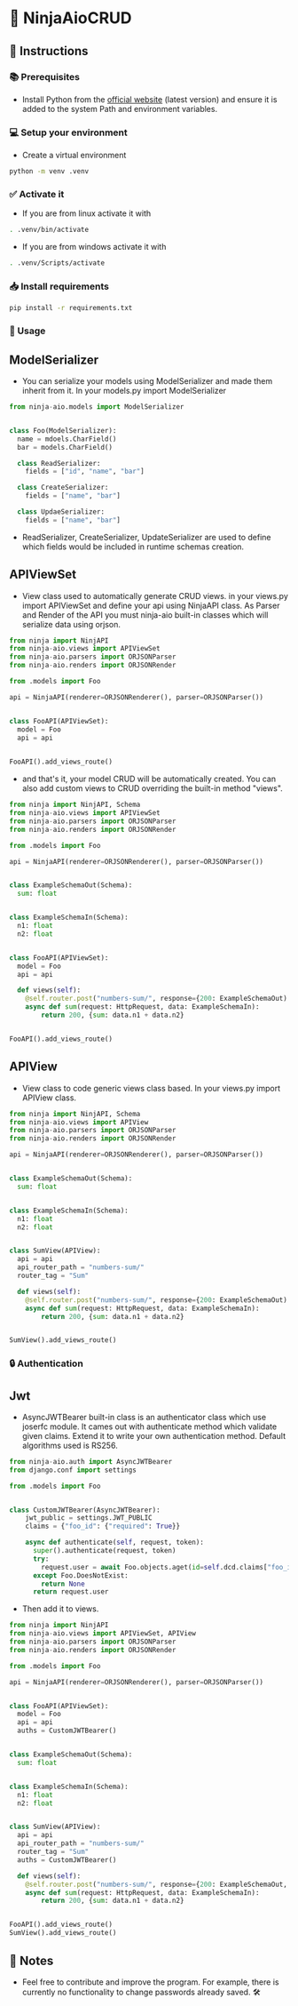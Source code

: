 # 🥷 NinjaAioCRUD

## 📝 Instructions

### 📚 Prerequisites
- Install Python from the [official website](https://www.python.org/) (latest version) and ensure it is added to the system Path and environment variables.

### 💻 Setup your environment
- Create a virtual environment
```bash
python -m venv .venv
```
### ✅ Activate it
- If you are from linux activate it with
```bash
. .venv/bin/activate
```
- If you are from windows activate it with
```bash
. .venv/Scripts/activate
```

### 📥 Install requirements
```bash
pip install -r requirements.txt
```

### 🚀 Usage
## ModelSerializer
- You can serialize your models using ModelSerializer and made them inherit from it. In your models.py import ModelSerializer
```Python
from ninja-aio.models import ModelSerializer


class Foo(ModelSerializer):
  name = mdoels.CharField()
  bar = models.CharField()

  class ReadSerializer:
    fields = ["id", "name", "bar"]

  class CreateSerializer:
    fields = ["name", "bar"]

  class UpdaeSerializer:
    fields = ["name", "bar"]
```
- ReadSerializer, CreateSerializer, UpdateSerializer are used to define which fields would be included in runtime schemas creation.

## APIViewSet
- View class used to automatically generate CRUD views. in your views.py import APIViewSet and define your api using NinjaAPI class. As Parser and Render of the API you must ninja-aio built-in classes which will serialize data using orjson.
```Python
from ninja import NinjAPI
from ninja-aio.views import APIViewSet
from ninja-aio.parsers import ORJSONParser
from ninja-aio.renders import ORJSONRender

from .models import Foo

api = NinjaAPI(renderer=ORJSONRenderer(), parser=ORJSONParser())


class FooAPI(APIViewSet):
  model = Foo
  api = api

  
FooAPI().add_views_route()
```
- and that's it, your model CRUD will be automatically created. You can also add custom views to CRUD overriding the built-in method "views".
```Python
from ninja import NinjAPI, Schema
from ninja-aio.views import APIViewSet
from ninja-aio.parsers import ORJSONParser
from ninja-aio.renders import ORJSONRender

from .models import Foo

api = NinjaAPI(renderer=ORJSONRenderer(), parser=ORJSONParser())


class ExampleSchemaOut(Schema):
  sum: float


class ExampleSchemaIn(Schema):
  n1: float
  n2: float


class FooAPI(APIViewSet):
  model = Foo
  api = api

  def views(self):
    @self.router.post("numbers-sum/", response={200: ExampleSchemaOut)
    async def sum(request: HttpRequest, data: ExampleSchemaIn):
        return 200, {sum: data.n1 + data.n2}


FooAPI().add_views_route()
```

## APIView
- View class to code generic views class based. In your views.py import APIView class.
```Python
from ninja import NinjAPI, Schema
from ninja-aio.views import APIView
from ninja-aio.parsers import ORJSONParser
from ninja-aio.renders import ORJSONRender

api = NinjaAPI(renderer=ORJSONRenderer(), parser=ORJSONParser())


class ExampleSchemaOut(Schema):
  sum: float


class ExampleSchemaIn(Schema):
  n1: float
  n2: float


class SumView(APIView):
  api = api
  api_router_path = "numbers-sum/"
  router_tag = "Sum"

  def views(self):
    @self.router.post("numbers-sum/", response={200: ExampleSchemaOut)
    async def sum(request: HttpRequest, data: ExampleSchemaIn):
        return 200, {sum: data.n1 + data.n2}


SumView().add_views_route()
```

### 🔒 Authentication
## Jwt
- AsyncJWTBearer built-in class is an authenticator class which use joserfc module. It cames out with authenticate method which validate given claims. Extend it to write your own authentication method. Default algorithms used is RS256.
```Python
from ninja-aio.auth import AsyncJWTBearer
from django.conf import settings

from .models import Foo


class CustomJWTBearer(AsyncJWTBearer):
    jwt_public = settings.JWT_PUBLIC
    claims = {"foo_id": {"required": True}}

    async def authenticate(self, request, token):
      super().authenticate(request, token)
      try:
        request.user = await Foo.objects.aget(id=self.dcd.claims["foo_id"])
      except Foo.DoesNotExist:
        return None
      return request.user
```
- Then add it to views.
```Python
from ninja import NinjAPI
from ninja-aio.views import APIViewSet, APIView
from ninja-aio.parsers import ORJSONParser
from ninja-aio.renders import ORJSONRender

from .models import Foo

api = NinjaAPI(renderer=ORJSONRenderer(), parser=ORJSONParser())


class FooAPI(APIViewSet):
  model = Foo
  api = api
  auths = CustomJWTBearer()


class ExampleSchemaOut(Schema):
  sum: float


class ExampleSchemaIn(Schema):
  n1: float
  n2: float


class SumView(APIView):
  api = api
  api_router_path = "numbers-sum/"
  router_tag = "Sum"
  auths = CustomJWTBearer()

  def views(self):
    @self.router.post("numbers-sum/", response={200: ExampleSchemaOut, auth=self.auths)
    async def sum(request: HttpRequest, data: ExampleSchemaIn):
        return 200, {sum: data.n1 + data.n2}


FooAPI().add_views_route()
SumView().add_views_route()
```

## 📌 Notes
- Feel free to contribute and improve the program. For example, there is currently no functionality to change passwords already saved. 🛠️
